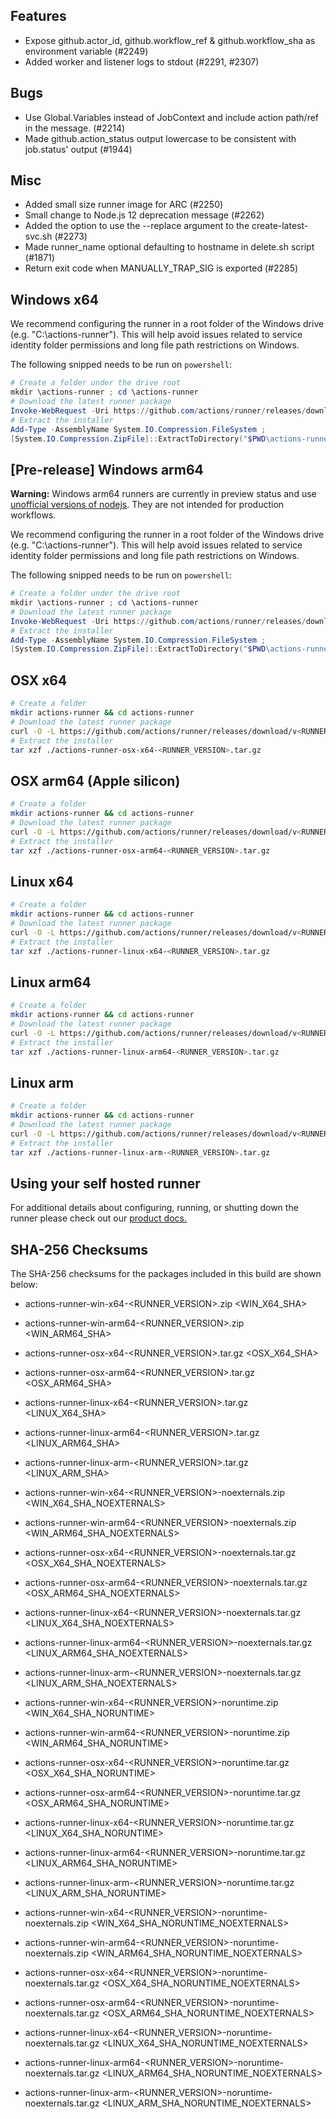 ## Features
- Expose github.actor_id, github.workflow_ref & github.workflow_sha as environment variable (#2249)
- Added worker and listener logs to stdout (#2291, #2307)

## Bugs
- Use Global.Variables instead of JobContext and include action path/ref in the message. (#2214)
- Made github.action_status output lowercase to be consistent with job.status' output (#1944)

## Misc
- Added small size runner image for ARC (#2250)
- Small change to Node.js 12 deprecation message (#2262)
- Added the option to use the --replace argument to the create-latest-svc.sh (#2273)
- Made runner_name optional defaulting to hostname in delete.sh script (#1871)
- Return exit code when MANUALLY_TRAP_SIG is exported (#2285)

## Windows x64
We recommend configuring the runner in a root folder of the Windows drive (e.g. "C:\actions-runner"). This will help avoid issues related to service identity folder permissions and long file path restrictions on Windows.

The following snipped needs to be run on `powershell`:
``` powershell
# Create a folder under the drive root
mkdir \actions-runner ; cd \actions-runner
# Download the latest runner package
Invoke-WebRequest -Uri https://github.com/actions/runner/releases/download/v<RUNNER_VERSION>/actions-runner-win-x64-<RUNNER_VERSION>.zip -OutFile actions-runner-win-x64-<RUNNER_VERSION>.zip
# Extract the installer
Add-Type -AssemblyName System.IO.Compression.FileSystem ;
[System.IO.Compression.ZipFile]::ExtractToDirectory("$PWD\actions-runner-win-x64-<RUNNER_VERSION>.zip", "$PWD")
```

## [Pre-release] Windows arm64
**Warning:** Windows arm64 runners are currently in preview status and use [unofficial versions of nodejs](https://unofficial-builds.nodejs.org/). They are not intended for production workflows.

We recommend configuring the runner in a root folder of the Windows drive (e.g. "C:\actions-runner"). This will help avoid issues related to service identity folder permissions and long file path restrictions on Windows.

The following snipped needs to be run on `powershell`:
``` powershell
# Create a folder under the drive root
mkdir \actions-runner ; cd \actions-runner
# Download the latest runner package
Invoke-WebRequest -Uri https://github.com/actions/runner/releases/download/v<RUNNER_VERSION>/actions-runner-win-arm64-<RUNNER_VERSION>.zip -OutFile actions-runner-win-arm64-<RUNNER_VERSION>.zip
# Extract the installer
Add-Type -AssemblyName System.IO.Compression.FileSystem ;
[System.IO.Compression.ZipFile]::ExtractToDirectory("$PWD\actions-runner-win-arm64-<RUNNER_VERSION>.zip", "$PWD")
```

## OSX x64

``` bash
# Create a folder
mkdir actions-runner && cd actions-runner
# Download the latest runner package
curl -O -L https://github.com/actions/runner/releases/download/v<RUNNER_VERSION>/actions-runner-osx-x64-<RUNNER_VERSION>.tar.gz
# Extract the installer
tar xzf ./actions-runner-osx-x64-<RUNNER_VERSION>.tar.gz
```

## OSX arm64 (Apple silicon)

``` bash
# Create a folder
mkdir actions-runner && cd actions-runner
# Download the latest runner package
curl -O -L https://github.com/actions/runner/releases/download/v<RUNNER_VERSION>/actions-runner-osx-arm64-<RUNNER_VERSION>.tar.gz
# Extract the installer
tar xzf ./actions-runner-osx-arm64-<RUNNER_VERSION>.tar.gz
```

## Linux x64

``` bash
# Create a folder
mkdir actions-runner && cd actions-runner
# Download the latest runner package
curl -O -L https://github.com/actions/runner/releases/download/v<RUNNER_VERSION>/actions-runner-linux-x64-<RUNNER_VERSION>.tar.gz
# Extract the installer
tar xzf ./actions-runner-linux-x64-<RUNNER_VERSION>.tar.gz
```

## Linux arm64

``` bash
# Create a folder
mkdir actions-runner && cd actions-runner
# Download the latest runner package
curl -O -L https://github.com/actions/runner/releases/download/v<RUNNER_VERSION>/actions-runner-linux-arm64-<RUNNER_VERSION>.tar.gz
# Extract the installer
tar xzf ./actions-runner-linux-arm64-<RUNNER_VERSION>.tar.gz
```

## Linux arm

``` bash
# Create a folder
mkdir actions-runner && cd actions-runner
# Download the latest runner package
curl -O -L https://github.com/actions/runner/releases/download/v<RUNNER_VERSION>/actions-runner-linux-arm-<RUNNER_VERSION>.tar.gz
# Extract the installer
tar xzf ./actions-runner-linux-arm-<RUNNER_VERSION>.tar.gz
```

## Using your self hosted runner
For additional details about configuring, running, or shutting down the runner please check out our [product docs.](https://help.github.com/en/actions/automating-your-workflow-with-github-actions/adding-self-hosted-runners)

## SHA-256 Checksums

The SHA-256 checksums for the packages included in this build are shown below:

- actions-runner-win-x64-<RUNNER_VERSION>.zip <!-- BEGIN SHA win-x64 --><WIN_X64_SHA><!-- END SHA win-x64 -->
- actions-runner-win-arm64-<RUNNER_VERSION>.zip <!-- BEGIN SHA win-arm64 --><WIN_ARM64_SHA><!-- END SHA win-arm64 -->
- actions-runner-osx-x64-<RUNNER_VERSION>.tar.gz <!-- BEGIN SHA osx-x64 --><OSX_X64_SHA><!-- END SHA osx-x64 -->
- actions-runner-osx-arm64-<RUNNER_VERSION>.tar.gz <!-- BEGIN SHA osx-arm64 --><OSX_ARM64_SHA><!-- END SHA osx-arm64 -->
- actions-runner-linux-x64-<RUNNER_VERSION>.tar.gz <!-- BEGIN SHA linux-x64 --><LINUX_X64_SHA><!-- END SHA linux-x64 -->
- actions-runner-linux-arm64-<RUNNER_VERSION>.tar.gz <!-- BEGIN SHA linux-arm64 --><LINUX_ARM64_SHA><!-- END SHA linux-arm64 -->
- actions-runner-linux-arm-<RUNNER_VERSION>.tar.gz <!-- BEGIN SHA linux-arm --><LINUX_ARM_SHA><!-- END SHA linux-arm -->

- actions-runner-win-x64-<RUNNER_VERSION>-noexternals.zip <!-- BEGIN SHA win-x64_noexternals --><WIN_X64_SHA_NOEXTERNALS><!-- END SHA win-x64_noexternals -->
- actions-runner-win-arm64-<RUNNER_VERSION>-noexternals.zip <!-- BEGIN SHA win-arm64_noexternals --><WIN_ARM64_SHA_NOEXTERNALS><!-- END SHA win-arm64_noexternals -->
- actions-runner-osx-x64-<RUNNER_VERSION>-noexternals.tar.gz <!-- BEGIN SHA osx-x64_noexternals --><OSX_X64_SHA_NOEXTERNALS><!-- END SHA osx-x64_noexternals -->
- actions-runner-osx-arm64-<RUNNER_VERSION>-noexternals.tar.gz <!-- BEGIN SHA osx-arm64_noexternals --><OSX_ARM64_SHA_NOEXTERNALS><!-- END SHA osx-arm64_noexternals -->
- actions-runner-linux-x64-<RUNNER_VERSION>-noexternals.tar.gz <!-- BEGIN SHA linux-x64_noexternals --><LINUX_X64_SHA_NOEXTERNALS><!-- END SHA linux-x64_noexternals -->
- actions-runner-linux-arm64-<RUNNER_VERSION>-noexternals.tar.gz <!-- BEGIN SHA linux-arm64_noexternals --><LINUX_ARM64_SHA_NOEXTERNALS><!-- END SHA linux-arm64_noexternals -->
- actions-runner-linux-arm-<RUNNER_VERSION>-noexternals.tar.gz <!-- BEGIN SHA linux-arm_noexternals --><LINUX_ARM_SHA_NOEXTERNALS><!-- END SHA linux-arm_noexternals -->

- actions-runner-win-x64-<RUNNER_VERSION>-noruntime.zip <!-- BEGIN SHA win-x64_noruntime --><WIN_X64_SHA_NORUNTIME><!-- END SHA win-x64_noruntime -->
- actions-runner-win-arm64-<RUNNER_VERSION>-noruntime.zip <!-- BEGIN SHA win-arm64_noruntime --><WIN_ARM64_SHA_NORUNTIME><!-- END SHA win-arm64_noruntime -->
- actions-runner-osx-x64-<RUNNER_VERSION>-noruntime.tar.gz <!-- BEGIN SHA osx-x64_noruntime --><OSX_X64_SHA_NORUNTIME><!-- END SHA osx-x64_noruntime -->
- actions-runner-osx-arm64-<RUNNER_VERSION>-noruntime.tar.gz <!-- BEGIN SHA osx-arm64_noruntime --><OSX_ARM64_SHA_NORUNTIME><!-- END SHA osx-arm64_noruntime -->
- actions-runner-linux-x64-<RUNNER_VERSION>-noruntime.tar.gz <!-- BEGIN SHA linux-x64_noruntime --><LINUX_X64_SHA_NORUNTIME><!-- END SHA linux-x64_noruntime -->
- actions-runner-linux-arm64-<RUNNER_VERSION>-noruntime.tar.gz <!-- BEGIN SHA linux-arm64_noruntime --><LINUX_ARM64_SHA_NORUNTIME><!-- END SHA linux-arm64_noruntime -->
- actions-runner-linux-arm-<RUNNER_VERSION>-noruntime.tar.gz <!-- BEGIN SHA linux-arm_noruntime --><LINUX_ARM_SHA_NORUNTIME><!-- END SHA linux-arm_noruntime -->

- actions-runner-win-x64-<RUNNER_VERSION>-noruntime-noexternals.zip <!-- BEGIN SHA win-x64_noruntime_noexternals --><WIN_X64_SHA_NORUNTIME_NOEXTERNALS><!-- END SHA win-x64_noruntime_noexternals -->
- actions-runner-win-arm64-<RUNNER_VERSION>-noruntime-noexternals.zip <!-- BEGIN SHA win-arm64_noruntime_noexternals --><WIN_ARM64_SHA_NORUNTIME_NOEXTERNALS><!-- END SHA win-arm64_noruntime_noexternals -->
- actions-runner-osx-x64-<RUNNER_VERSION>-noruntime-noexternals.tar.gz <!-- BEGIN SHA osx-x64_noruntime_noexternals --><OSX_X64_SHA_NORUNTIME_NOEXTERNALS><!-- END SHA osx-x64_noruntime_noexternals -->
- actions-runner-osx-arm64-<RUNNER_VERSION>-noruntime-noexternals.tar.gz <!-- BEGIN SHA osx-arm64_noruntime_noexternals --><OSX_ARM64_SHA_NORUNTIME_NOEXTERNALS><!-- END SHA osx-arm64_noruntime_noexternals -->
- actions-runner-linux-x64-<RUNNER_VERSION>-noruntime-noexternals.tar.gz <!-- BEGIN SHA linux-x64_noruntime_noexternals --><LINUX_X64_SHA_NORUNTIME_NOEXTERNALS><!-- END SHA linux-x64_noruntime_noexternals -->
- actions-runner-linux-arm64-<RUNNER_VERSION>-noruntime-noexternals.tar.gz <!-- BEGIN SHA linux-arm64_noruntime_noexternals --><LINUX_ARM64_SHA_NORUNTIME_NOEXTERNALS><!-- END SHA linux-arm64_noruntime_noexternals -->
- actions-runner-linux-arm-<RUNNER_VERSION>-noruntime-noexternals.tar.gz <!-- BEGIN SHA linux-arm_noruntime_noexternals --><LINUX_ARM_SHA_NORUNTIME_NOEXTERNALS><!-- END SHA linux-arm_noruntime_noexternals -->
